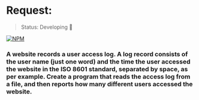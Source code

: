 # Request:

> Status: Developing 🚨

[![NPM](https://img.shields.io/badge/License-MIT-green)](https://github.com/UeritonAraujo/PaymentWithInterest/blob/main/LICENSE)

### A website records a user access log. A log record consists of the user name (just one word) and the time the user accessed the website in the ISO 8601 standard, separated by space, as per example. Create a program that reads the access log from a file, and then reports how many different users accessed the website.

